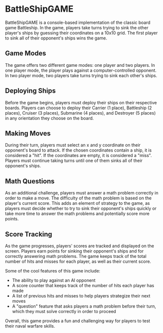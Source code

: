 # BattleShipGAME
BattleShipGAME is a console-based implementation of the classic board game Battleship. In the game, players take turns trying to sink the other player's ships by guessing their coordinates on a 10x10 grid. The first player to sink all of their opponent's ships wins the game.

## Game Modes
The game offers two different game modes: one player and two players. In one player mode, the player plays against a computer-controlled opponent. In two player mode, two players take turns trying to sink each other's ships.

## Deploying Ships
Before the game begins, players must deploy their ships on their respective boards. Players can choose to deploy their Carrier (1 place), Battleship (2 places), Cruiser (3 places), Submarine (4 places), and Destroyer (5 places) in any orientation they choose on the board.

## Making Moves
During their turn, players must select an x and y coordinate on their opponent's board to attack. If the chosen coordinates contain a ship, it is considered a "hit". If the coordinates are empty, it is considered a "miss". Players must continue taking turns until one of them sinks all of their opponent's ships.

## Math Questions
As an additional challenge, players must answer a math problem correctly in order to make a move. The difficulty of the math problem is based on the player's current score. This adds an element of strategy to the game, as players must decide whether to try to sink their opponent's ships quickly or take more time to answer the math problems and potentially score more points.

## Score Tracking
As the game progresses, players' scores are tracked and displayed on the screen. Players earn points for sinking their opponent's ships and for correctly answering math problems. The game keeps track of the total number of hits and misses for each player, as well as their current score.


Some of the cool features of this game include:

- The ability to play against an AI opponent
- A score counter that keeps track of the number of hits each player has made
- A list of previous hits and misses to help players strategize their next moves
- A "question" feature that asks players a math problem before their turn, which they must solve correctly in order to proceed

Overall, this game provides a fun and challenging way for players to test their naval warfare skills.
